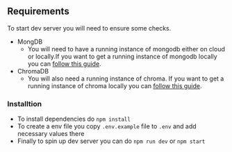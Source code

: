 ## Requirements

To start dev server you will need to ensure some checks.

- MongDB
  - You will need to have a running instance of mongodb either on cloud or locally.If you want to get a running instance of mongodb locally you can [follow this guide](https://dev.to/speaklouder/mongodb-on-your-local-machine-using-docker-a-step-by-step-guide-4b2h).
- ChromaDB
  - You will also need a running instance of chroma. If you want to get a running instance of chroma locally you can [follow this guide](https://docs.trychroma.com/deployment#docker).

### Installtion

- To install dependencies do `npm install`
- To create a env file you copy `.env.example` file to `.env` and add necessary values there
- Finally to spin up dev server you can do `npm run dev` or `npm start`

